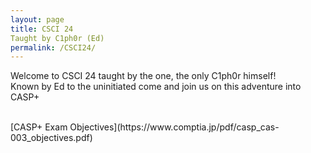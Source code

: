 ```yaml
---
layout: page
title: CSCI 24
Taught by C1ph0r (Ed)
permalink: /CSCI24/
---
```

Welcome to CSCI 24 taught by the one, the only C1ph0r himself!
<br/>
Known by Ed to the uninitiated come and join us on this adventure into CASP+
<br/>

<br/>
[CASP+ Exam Objectives](https://www.comptia.jp/pdf/casp_cas-003_objectives.pdf)
